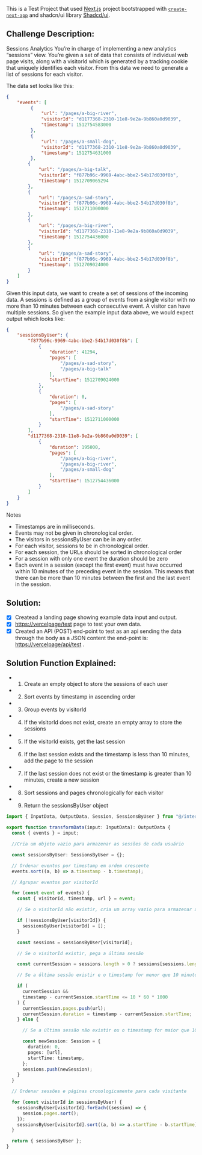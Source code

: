 This is a Test Project that used [Next.js](https://nextjs.org/) project bootstrapped with [`create-next-app`](https://github.com/vercel/next.js/tree/canary/packages/create-next-app) and shadcn/ui library [Shadcd/ui](https://ui.shadcn.com/).


## Challenge Description:

Sessions Analytics
You’re in charge of implementing a new analytics “sessions” view. You’re given a set of data that consists of individual web page visits, along with a visitorId which is generated by a tracking cookie that uniquely identifies each visitor. From this data we need to generate a list of sessions for each visitor.

The data set looks like this:

```json
{
    "events": [
         {
             "url": "/pages/a-big-river",
             "visitorId": "d1177368-2310-11e8-9e2a-9b860a0d9039",
             "timestamp": 1512754583000
         },
         {
             "url": "/pages/a-small-dog",
             "visitorId": "d1177368-2310-11e8-9e2a-9b860a0d9039",
             "timestamp": 1512754631000
         },
        {
            "url": "/pages/a-big-talk",
            "visitorId": "f877b96c-9969-4abc-bbe2-54b17d030f8b",
            "timestamp": 1512709065294
        },
        {
            "url": "/pages/a-sad-story",
            "visitorId": "f877b96c-9969-4abc-bbe2-54b17d030f8b",
            "timestamp": 1512711000000
        },
        {
            "url": "/pages/a-big-river",
            "visitorId": "d1177368-2310-11e8-9e2a-9b860a0d9039",
            "timestamp": 1512754436000
        },
        {
            "url": "/pages/a-sad-story",
            "visitorId": "f877b96c-9969-4abc-bbe2-54b17d030f8b",
            "timestamp": 1512709024000
        }
    ]
}
```

Given this input data, we want to create a set of sessions of the incoming data. A sessions is defined as a group of events from a single visitor with no more than 10 minutes between each consecutive event. A visitor can have multiple sessions. So given the example input data above, we would expect output which looks like:

```json
{
    "sessionsByUser": {
        "f877b96c-9969-4abc-bbe2-54b17d030f8b": [
            {
                "duration": 41294,
                "pages": [
                    "/pages/a-sad-story",
                    "/pages/a-big-talk"
                ],
                "startTime": 1512709024000
            },
            {
                "duration": 0,
                "pages": [
                    "/pages/a-sad-story"
                ],
                "startTime": 1512711000000
            }
        ],
        "d1177368-2310-11e8-9e2a-9b860a0d9039": [
            {
                "duration": 195000,
                "pages": [
                    "/pages/a-big-river",
                    "/pages/a-big-river",
                    "/pages/a-small-dog"
                ],
                "startTime": 1512754436000
            }
        ]
    }
}
```

Notes

- Timestamps are in milliseconds.
- Events may not be given in chronological order.
- The visitors in sessionsByUser can be in any order.
- For each visitor, sessions to be in chronological order.
- For each session, the URLs should be sorted in chronological order
- For a session with only one event the duration should be zero
- Each event in a session (except the first event) must have occurred within 10 minutes of the preceding event in the session. This means that there can be more than 10 minutes between the first and the last event in the session.


## Solution:

- [x] Createad a landing page showing example data input and output.
- [x] <https://vercelpage/test> page to test your own data.
- [x] Created an API (POST) end-point to test as an api sending the data through the body as a JSON content the end-point is: <https://vercelpage/api/test> .

## Solution Function Explained:

- 1. Create an empty object to store the sessions of each user
- 2. Sort events by timestamp in ascending order
- 3. Group events by visitorId
- 4. If the visitorId does not exist, create an empty array to store the sessions
- 5. If the visitorId exists, get the last session
- 6. If the last session exists and the timestamp is less than 10 minutes, add the page to the session
- 7. If the last session does not exist or the timestamp is greater than 10 minutes, create a new session
- 8. Sort sessions and pages chronologically for each visitor
- 9. Return the sessionsByUser object

```ts
import { InputData, OutputData, Session, SessionsByUser } from "@/interfaces/global";

export function transformData(input: InputData): OutputData {
  const { events } = input;

  //Cria um objeto vazio para armazenar as sessões de cada usuário

  const sessionsByUser: SessionsByUser = {};

  // Ordenar eventos por timestamp em ordem crescente
  events.sort((a, b) => a.timestamp - b.timestamp);

  // Agrupar eventos por visitorId

  for (const event of events) {
    const { visitorId, timestamp, url } = event;

    // Se o visitorId não existir, cria um array vazio para armazenar as sessões

    if (!sessionsByUser[visitorId]) {
      sessionsByUser[visitorId] = [];
    }

    const sessions = sessionsByUser[visitorId];

    // Se o visitorId existir, pega a última sessão

    const currentSession = sessions.length > 0 ? sessions[sessions.length - 1] : null;

    // Se a última sessão existir e o timestamp for menor que 10 minutos, adiciona a página à sessão

    if (
      currentSession &&
      timestamp - currentSession.startTime <= 10 * 60 * 1000
    ) {
      currentSession.pages.push(url);
      currentSession.duration = timestamp - currentSession.startTime;
    } else {

      // Se a última sessão não existir ou o timestamp for maior que 10 minutos, cria uma nova sessão

      const newSession: Session = {
        duration: 0,
        pages: [url],
        startTime: timestamp,
      };
      sessions.push(newSession);
    }
  }

  // Ordenar sessões e páginas cronologicamente para cada visitante

  for (const visitorId in sessionsByUser) {
    sessionsByUser[visitorId].forEach((session) => {
      session.pages.sort();
    });
    sessionsByUser[visitorId].sort((a, b) => a.startTime - b.startTime);
  }

  return { sessionsByUser };
}
```
